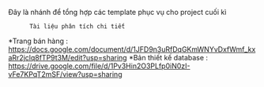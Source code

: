 Đây là nhánh để tổng hợp các template phục vụ cho project cuối kì

          Tài liệu phân tích chi tiết 
*Trang bán hàng : https://docs.google.com/document/d/1JFD9n3uRfDqGKmWNYvDxfWmf_kxaRr2jclq8fTP9t3M/edit?usp=sharing
*Bản thiết kế database : https://drive.google.com/file/d/1Pv3Hin2O3PLfp0iN0zI-vFe7KPqT2mSF/view?usp=sharing
